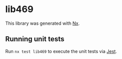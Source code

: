 # lib469

This library was generated with [Nx](https://nx.dev).


## Running unit tests

Run `nx test lib469` to execute the unit tests via [Jest](https://jestjs.io).


